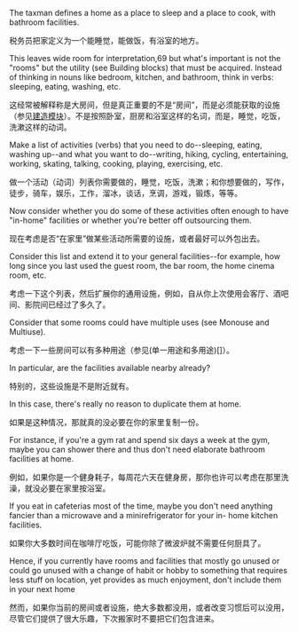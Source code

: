 The taxman defines a home as a place to sleep and a place to cook, with
bathroom  facilities. 

税务员把家定义为一个能睡觉，能做饭，有浴室的地方。

 This  leaves  wide  room  for  interpretation,69  but  what's
important is not the "rooms" but the utility (see Building blocks) that must be
acquired.  Instead  of  thinking  in  nouns  like  bedroom,  kitchen,  and  bathroom,
think in verbs: sleeping, eating, washing, etc.

这经常被解释称是大房间，但是真正重要的不是“房间”，而是必须能获取的设施（参见[建造模块]()）。不是按照卧室，厨房和浴室这样的名词，而是，睡觉，吃饭，洗漱这样的动词。

Make  a  list  of  activities  (verbs)  that  you  need  to  do--sleeping,  eating,
washing  up--and  what  you  want  to  do--writing,  hiking,  cycling,  entertaining,
working,  skating,  talking,  cooking,  playing,  exercising,  etc. 

做一个活动（动词）列表你需要做的，睡觉，吃饭，洗漱；和你想要做的，写作，徒步，骑车，娱乐，工作，溜冰，谈话，烹调，游戏，锻炼，等等。

 Now  consider
whether  you  do  some  of  these  activities  often  enough  to  have  "in-home"
facilities or whether you're better off outsourcing them.

现在考虑是否“在家里”做某些活动所需要的设施，或者最好可以外包出去。

 Consider this list and
extend it to your general facilities--for example, how long since you last used the
guest room, the bar room, the home cinema room, etc. 

考虑一下这个列表，然后扩展你的通用设施，例如，自从你上次使用会客厅、酒吧间、影院间已经过了多久了。

Consider that some rooms
could  have  multiple  uses  (see  Monouse  and  Multiuse).  

考虑一下一些房间可以有多种用途（参见(单一用途和多用途)[]）。

In  particular,  are  the
facilities  available  nearby  already? 

特别的，这些设施是不是附近就有。

 In  this  case,  there's  really  no  reason  to
duplicate them at home. 

如果是这种情况，那就真的没必要在你的家里复制一份。

For instance, if you're a gym rat and spend six days a
week at the gym, maybe you can shower there and thus don't need elaborate
bathroom facilities at home.

例如，如果你是一个健身耗子，每周花六天在健身房，那你也许可以考虑在那里洗澡，就没必要在家里按浴室。

 If you eat in cafeterias most of the time, maybe you
don't need anything fancier than a microwave and a minirefrigerator for your in-
home kitchen facilities.

如果你大多数时间在咖啡厅吃饭，可能你除了微波炉就不需要任何厨具了。

 Hence, if you currently have rooms and facilities that
mostly  go  unused  or  could  go  unused  with  a  change  of  habit  or  hobby  to
something that requires less stuff on location, yet provides as much enjoyment,
don't include them in your next home

然而，如果你当前的房间或者设施，绝大多数都没用，或者改变习惯后可以没用，尽管它们提供了很大乐趣，下次搬家时不要把它们包含进来。
